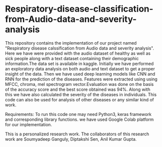 # Respiratory-disease-classification-from-Audio-data-and-severity-analysis
This repository contains the implementation of our project named "Respiratory disease calssification from Audio data and severity analysis". Here we have were provided with the audio dataset of healthy as well as sick people along with a text dataset containing their demographic information.The data set is available in kaggle. Initially we have performed an exploratory data analysis on both audio and text dataset to get a proper insight of the data. Then we have used deep learning models like CNN and RNN for the prediction of the diseases. Features were extracted using using MFCC, chroma, mel spectrogram vector.Evaluation was done on the basis of the accuracy score and the best score obtained was 94%. Along with this we have also calculated the severity of the diseases in individuals. This code can also be used for analysis of other diseases or any similar kind of work. 



Requirements: To run this code one may need Python3, keras framework and corresponding library functions. we have used Google Colab platform for our implementation.



This is a personalized research work. The collaborators of this research work are Soumyadeep Ganguly, Diptakshi Sen, Anil Kumar Gupta.
